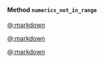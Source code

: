 #### Method ```numerics_not_in_range```

@[:markdown](integer_range/template.md)

@[:markdown](float_range/template.md)

@[:markdown](mixed_range/template.md)
